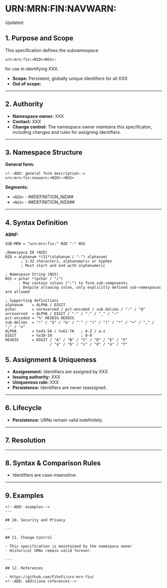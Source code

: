 # URN:MRN:FIN:NAVWARN:
<!--ADD: Date updated-->
Updated: <YYYY-MM-DD>

## 1. Purpose and Scope

<!--ADD: definitions of the namespace-->
This specification defines the subnamespace  
```
urn:mrn:fin:<NID><NSS>:
```
for use in identifying XXX.

- **Scope:** Persistent, globally unique identifiers for all XXX.  
- **Out of scope:** 

---

## 2. Authority
<!--ADD: owner and point of contact-->
- **Namespace owner:** XXX  
- **Contact:** XXX
- **Change control:** The namespace owner maintains this specificaton, including changes and rules for assigning identifiers.

---

## 3. Namespace Structure


**General form:**

```
<!--ADD: general form description-->
urn:mrn:fin:navwarn:<NID>:<NSS>
```

**Segments:**
<!--ADD: definition of the segments (components)-->

- `<NID>` - ##DEFINITION_NID##  
- `<NSS>` - ##DEFINITION_NSS##

---

## 4. Syntax Definition

<!--ADD: ABNF definition of the namespace-->

**ABNF:**
```
SUB-MRN = "urn:mrn:fin:" NID ":" NSS

;Namespace ID (NID)
NID = alphanum *(31*(alphanum / "-") alphanum)
       ; 1-32 characters, alphanumeric or hyphen
       ; Must start and end with alphanumeric

; Namespace String (NSS)
NSS = pchar *(pchar / "/")
      ; May contain colons (":") to form sub-components
      ; Despite allowing colon, only explicitly defined sub-namespaces are allowed 

; Supporting definitions
alphanum    = ALPHA / DIGIT
pchar       = unreserved / pct-encoded / sub-delims / ":" / "@"
unreserved  = ALPHA / DIGIT / "-" / "." / "_" / "~"
pct-encoded = "%" HEXDIG HEXDIG
sub-delims  = "!" / "$" / "&" / "'" / "(" / ")" / "*" / "+" / "," / ";" / "="
ALPHA       = %x41-5A / %x61-7A   ; A-Z / a-z
DIGIT       = %x30-39             ; 0-9
HEXDIG      = DIGIT / "A" / "B" / "C" / "D" / "E" / "F" 
                    / "a" / "b" / "c" / "d" / "e" / "f"
```

## 5. Assignment & Uniqueness

<!--ADD: data to replace XXX-->

- **Assignement:** Identifiers are assigned by XXX
- **Issuing authority:**  XXX 
- **Uniqueness rule:** XXX  
- **Persistence:** Identifiers are never reassigned.

---

## 6. Lifecycle

- **Persistence:** URNs remain valid indefinitely.
---

## 7. Resolution
<!--ADD: resolution data-->
---

## 8. Syntax & Comparison Rules

- Identifiers are case-insensitive
---

## 9. Examples

```
<!--ADD: examples-->
---

## 10. Security and Privacy

---

## 11. Change Control

- This specification is maintained by the namespace owner 
- Historical URNs remain valid forever.

---

## 12. References

- https://github.com/FihoFi/urn-mrn-fin/
<!--ADD: additiona references-->
